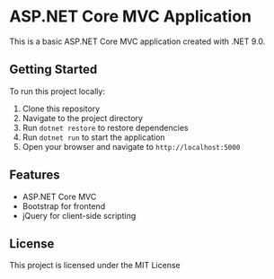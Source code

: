 # ASP.NET Core MVC Application

This is a basic ASP.NET Core MVC application created with .NET 9.0.

## Getting Started

To run this project locally:

1. Clone this repository
2. Navigate to the project directory
3. Run `dotnet restore` to restore dependencies
4. Run `dotnet run` to start the application
5. Open your browser and navigate to `http://localhost:5000`

## Features

- ASP.NET Core MVC
- Bootstrap for frontend
- jQuery for client-side scripting

## License

This project is licensed under the MIT License
